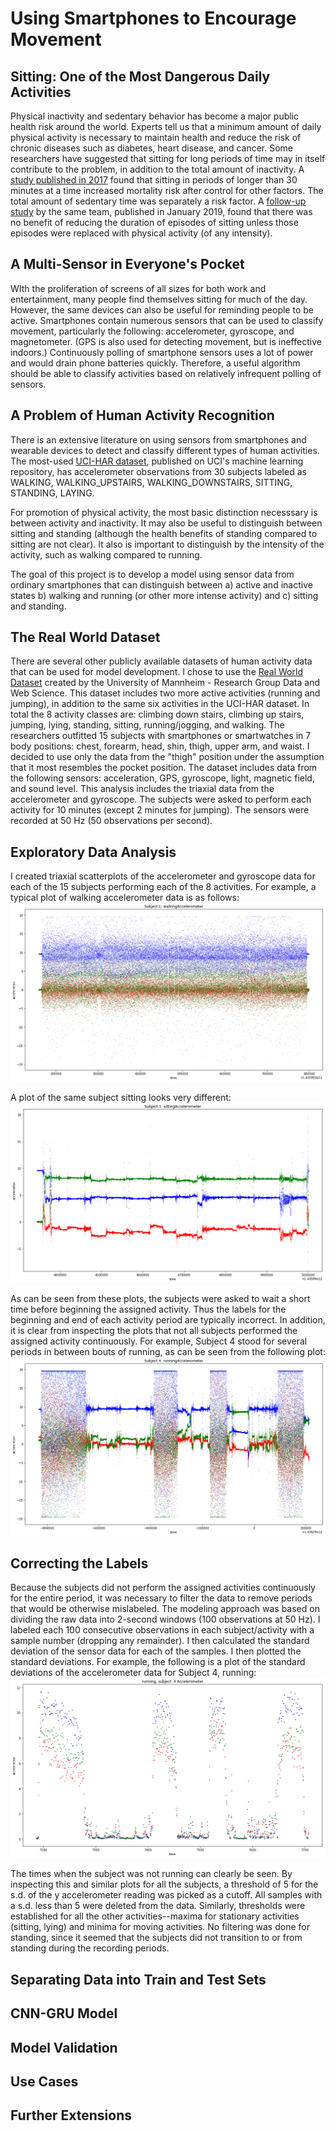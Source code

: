 # Using Smartphones to Encourage Movement


## Sitting: One of the Most Dangerous Daily Activities

Physical inactivity and sedentary behavior has become a major public health risk around the world. Experts tell us that a minimum amount of daily physical activity is necessary to maintain health and reduce the risk of chronic diseases such as diabetes, heart disease, and cancer. Some researchers have suggested that sitting for long periods of time may in itself contribute to the problem, in addition to the total amount of inactivity. A [study published in 2017](https://mfprac.com/web2018/07literature/literature/Misc/SedentaryMortality_Diaz.pdf) found that sitting in periods of longer than 30 minutes at a time increased mortality risk after control for other factors. The total amount of sedentary time was separately a risk factor. A [follow-up study](https://academic.oup.com/aje/article-abstract/188/3/537/5245876) by the same team, published in January 2019, found that there was no benefit of reducing the duration of episodes of sitting unless those episodes were replaced with physical activity (of any intensity). 

## A Multi-Sensor in Everyone's Pocket

WIth the proliferation of screens of all sizes for both work and entertainment, many people find themselves sitting for much of the day. However, the same devices can also be useful for reminding people to be active. Smartphones contain numerous sensors that can be used to classify movement, particularly the following: accelerometer, gyroscope, and magnetometer. (GPS is also used for detecting movement, but is ineffective indoors.)
Continuously polling of smartphone sensors uses a lot of power and would drain phone batteries quickly. Therefore, a useful algorithm should be able to classify activities based on relatively infrequent polling of sensors.

## A Problem of Human Activity Recognition
There is an extensive literature on using sensors from smartphones and wearable devices to detect and classify different types of human activities. The most-used [UCI-HAR dataset](https://archive.ics.uci.edu/ml/datasets/human+activity+recognition+using+smartphones), published on UCI's machine learning repository, has accelerometer observations from 30 subjects labeled as WALKING, WALKING_UPSTAIRS, WALKING_DOWNSTAIRS, SITTING, STANDING, LAYING.

For promotion of physical activity, the most basic distinction necesssary is between activity and inactivity. It may also be useful to distinguish between sitting and standing (although the health benefits of standing compared to sitting are not clear). It also is important to distinguish by the intensity of the activity, such as walking compared to running.

The goal of this project is to develop a model using sensor data from ordinary smartphones that can distinguish between a) active and inactive states b) walking and running (or other more intense activity) and c) sitting and standing.

## The Real World Dataset
There are several other publicly available datasets of human activity data that can be used for model development. I chose to use the [Real World Dataset](https://sensor.informatik.uni-mannheim.de/#dataset_realworld) created by the University of Mannheim - Research Group Data and Web Science. This dataset includes two more active activities (running and jumping), in addition to the same six activities in the UCI-HAR dataset. In total the 8 activity classes are: climbing down stairs, climbing up stairs, jumping, lying, standing, sitting, running/jogging, and walking. The researchers outfitted 15 subjects with smartphones or smartwatches in 7 body positions: chest, forearm, head, shin, thigh, upper arm, and waist. I decided to use only the data from the "thigh" position under the assumption that it most resembles the pocket position. The dataset includes data from the following sensors: acceleration, GPS, gyroscope, light, magnetic field, and sound level. This analysis includes the triaxial data from the accelerometer and gyroscope. The subjects were asked to perform each activity for 10 minutes (except 2 minutes for jumping). The sensors were recorded at 50 Hz (50 observations per second).

## Exploratory Data Analysis

I created triaxial scatterplots of the accelerometer and gyroscope data for each of the 15 subjects performing each of the 8 activities. For example, a typical plot of walking accelerometer data is as follows:
![plot of walking data](./images/WalkingAcc1.png)

A plot of the same subject sitting looks very different:
![plot of sitting data](./images/SittingAcc1.png)

As can be seen from these plots, the subjects were asked to wait a short time before beginning the assigned activity. Thus the labels for the beginning and end of each activity period are typically incorrect. In addition, it is clear from inspecting the plots that not all subjects performed the assigned activity continuously. For example, Subject 4 stood for several periods in between bouts of running, as can be seen from the following plot:
![plot of running data](./images/RunningAcc4.png)

## Correcting the Labels
Because the subjects did not perform the assigned activities continuously for the entire period, it was necessary to filter the data to remove periods that would be otherwise mislabeled. The modeling approach was based on dividing the raw data into 2-second windows (100 observations at 50 Hz). I labeled each 100 consecutive observations in each subject/activity with a sample number (dropping any remainder). I then calculated the standard deviation of the sensor data for each of the samples. I then plotted the standard deviations. For example, the following is a plot of the standard deviations of the accelerometer data for Subject 4, running:
![plot of running standard deviations](./images/SD_RunningAcc4.png)

The times when the subject was not running can clearly be seen. By inspecting this and similar plots for all the subjects, a threshold of 5 for the s.d. of the y accelerometer reading was picked as a cutoff. All samples with a s.d. less than 5 were deleted from the data. Similarly, thresholds were established for all the other activities--maxima for stationary activities (sitting, lying) and minima for moving activities. No filtering was done for standing, since it seemed that the subjects did not transition to or from standing during the recording periods.

## Separating Data into Train and Test Sets


## CNN-GRU Model

## Model Validation

## Use Cases

## Further Extensions
